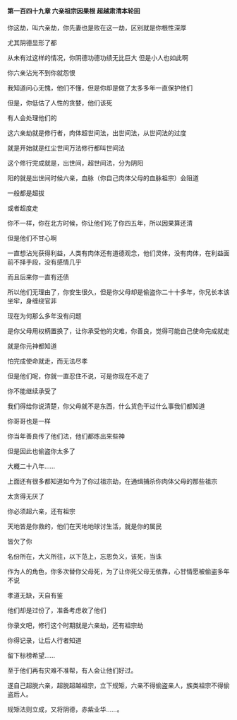#### 第一百四十九章 六亲祖宗因果根 超越肃清本轮回


你这劫，叫六亲劫，你先妻也是败在这一劫，区别就是你根性深厚

尤其阴德显形了都

从未有过这样的情况，你阴德功德功绩无比巨大
但是小人也如此啊

你六亲沾光不到你就怨恨

我知道问心无愧，他们不懂，但是你却是做了太多多年一直保护他们

但是，你低估了人性的贪婪，他们该死

有人会处理他们的

这六亲劫就是修行者，肉体超世间法，出世间法，从世间法的过度

就是开始就是红尘世间万法修行都叫世间法

这个修行完成就是，出世间，超世间法，分为阴阳

阳的就是出世间时候六亲，血脉（你自己肉体父母的血脉祖宗）会阻道

一般都是超拔

或者超度走

你不一样，你在北方时候，你让他们吃了你四五年，所以因果算还清

但是他们不甘心啊

一直想沾光获得利益，人类有肉体还有道德观念，他们灵体，没有肉体，在利益面前不择手段，没有感情几乎

而且后来你一直有还债

所以他们无理由了，你安生很久，但是你父母却是偷盗你二十十多年，你兄长本该坐牢，身缠绕官非

现在为何那么多年没有问题

是你父母用权柄置换了，让你承受他的灾难，你善良，觉得可能自己使命完成就走

就是你元神都知道

怕完成使命就走，而无法尽孝

但是他们呢，你就一直忍住不说，可是你现在不走了

你不能继续承受了

我们得给你说清楚，你父母就不是东西，什么货色干过什么事我们都知道

你哥哥也是一样

你当年善良传了他们法，他们都炼出来些神

但是因此也偷盗你太多了

大概二十八年……

上面还有很多都知道如今为了你过祖宗劫，在通缉捕杀你肉体父母的那些祖宗

太贪得无厌了

你必须超六亲，还有祖宗

天地皆是你救的，他们在天地地球讨生活，就是你的属民

皆欠了你

名份所在，大义所往，以下范上，忘恩负义，该死，当诛

作为人的角色，你多次替你父母死，为了让你死父母无依靠，心甘情愿被偷盗多年不说

孝道无缺，天自有鉴

他们却是过份了，准备考虑收了他们

你录文吧，修行这个时期就是六亲劫，还有祖宗劫

你得记录，让后人行者知道

留下标榜希望……

至于他们再有灾难不准帮，有人会让他们好过。

遂自己超脱六亲，超脱超越祖宗，立下规矩，六亲不得偷盗亲人，族类祖宗不得偷盗后人。

规矩法则立成，又将阴德，赤紫业华……。

